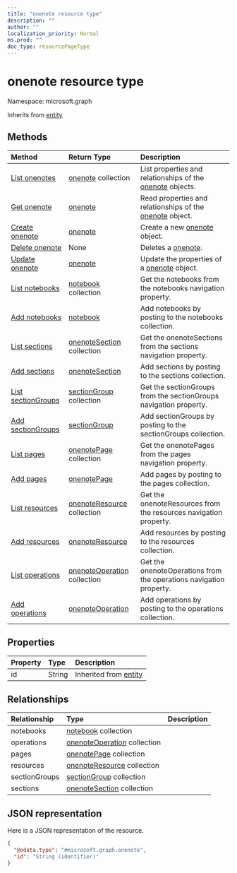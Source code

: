 ```yaml
---
title: "onenote resource type"
description: ""
author: ""
localization_priority: Normal
ms.prod: ""
doc_type: resourcePageType
---
```


# onenote resource type


Namespace: microsoft.graph




Inherits from [entity](../resources/entity.md)

## Methods
|Method|Return Type|Description|
|:---|:---|:---|
|[List onenotes](../api/onenote-list.md)|[onenote](../resources/onenote.md) collection|List properties and relationships of the [onenote](../resources/onenote.md) objects.|
|[Get onenote](../api/onenote-get.md)|[onenote](../resources/onenote.md)|Read properties and relationships of the [onenote](../resources/onenote.md) object.|
|[Create onenote](../api/onenote-create.md)|[onenote](../resources/onenote.md)|Create a new [onenote](../resources/onenote.md) object.|
|[Delete onenote](../api/onenote-delete.md)|None|Deletes a [onenote](../resources/onenote.md).|
|[Update onenote](../api/onenote-update.md)|[onenote](../resources/onenote.md)|Update the properties of a [onenote](../resources/onenote.md) object.|
|[List notebooks](../api/onenote-list-notebooks.md)|[notebook](../resources/notebook.md) collection|Get the notebooks from the notebooks navigation property.|
|[Add notebooks](../api/onenote-post-notebooks.md)|[notebook](../resources/notebook.md)|Add notebooks by posting to the notebooks collection.|
|[List sections](../api/onenote-list-sections.md)|[onenoteSection](../resources/onenotesection.md) collection|Get the onenoteSections from the sections navigation property.|
|[Add sections](../api/onenote-post-sections.md)|[onenoteSection](../resources/onenotesection.md)|Add sections by posting to the sections collection.|
|[List sectionGroups](../api/onenote-list-sectiongroups.md)|[sectionGroup](../resources/sectiongroup.md) collection|Get the sectionGroups from the sectionGroups navigation property.|
|[Add sectionGroups](../api/onenote-post-sectiongroups.md)|[sectionGroup](../resources/sectiongroup.md)|Add sectionGroups by posting to the sectionGroups collection.|
|[List pages](../api/onenote-list-pages.md)|[onenotePage](../resources/onenotepage.md) collection|Get the onenotePages from the pages navigation property.|
|[Add pages](../api/onenote-post-pages.md)|[onenotePage](../resources/onenotepage.md)|Add pages by posting to the pages collection.|
|[List resources](../api/onenote-list-resources.md)|[onenoteResource](../resources/onenoteresource.md) collection|Get the onenoteResources from the resources navigation property.|
|[Add resources](../api/onenote-post-resources.md)|[onenoteResource](../resources/onenoteresource.md)|Add resources by posting to the resources collection.|
|[List operations](../api/onenote-list-operations.md)|[onenoteOperation](../resources/onenoteoperation.md) collection|Get the onenoteOperations from the operations navigation property.|
|[Add operations](../api/onenote-post-operations.md)|[onenoteOperation](../resources/onenoteoperation.md)|Add operations by posting to the operations collection.|

## Properties
|Property|Type|Description|
|:---|:---|:---|
|id|String| Inherited from [entity](../resources/entity.md)|

## Relationships
|Relationship|Type|Description|
|:---|:---|:---|
|notebooks|[notebook](../resources/notebook.md) collection||
|operations|[onenoteOperation](../resources/onenoteoperation.md) collection||
|pages|[onenotePage](../resources/onenotepage.md) collection||
|resources|[onenoteResource](../resources/onenoteresource.md) collection||
|sectionGroups|[sectionGroup](../resources/sectiongroup.md) collection||
|sections|[onenoteSection](../resources/onenotesection.md) collection||

## JSON representation
Here is a JSON representation of the resource.
<!-- {
  "blockType": "resource",
  "keyProperty": "id",
  "@odata.type": "microsoft.graph.onenote",
  "baseType": "microsoft.graph.entity",
  "openType": false
}
-->
``` json
{
  "@odata.type": "#microsoft.graph.onenote",
  "id": "String (identifier)"
}
```

